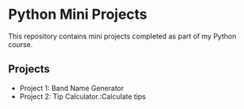 # Python Mini Projects

This repository contains mini projects completed as part of my Python course.

## Projects

- Project 1: Band Name Generator
- Project 2: Tip Calculator.:Calculate tips

